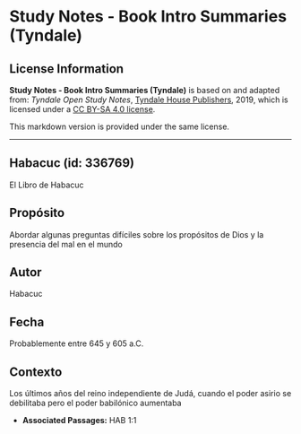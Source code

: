 # Study Notes - Book Intro Summaries (Tyndale)

## License Information

**Study Notes - Book Intro Summaries (Tyndale)** is based on and adapted from: _Tyndale Open Study Notes_, [Tyndale House Publishers](https://tyndaleopenresources.com/), 2019, which is licensed under a [CC BY-SA 4.0 license](https://creativecommons.org/licenses/by-sa/4.0/legalcode.en).

This markdown version is provided under the same license.



--------------------------------

## Habacuc (id: 336769)

El Libro de Habacuc

Propósito
---------

Abordar algunas preguntas difíciles sobre los propósitos de Dios y la presencia del mal en el mundo

Autor
-----

Habacuc

Fecha
-----

Probablemente entre 645 y 605 a.C.

Contexto
--------

Los últimos años del reino independiente de Judá, cuando el poder asirio se debilitaba pero el poder babilónico aumentaba

* **Associated Passages:** HAB 1:1

